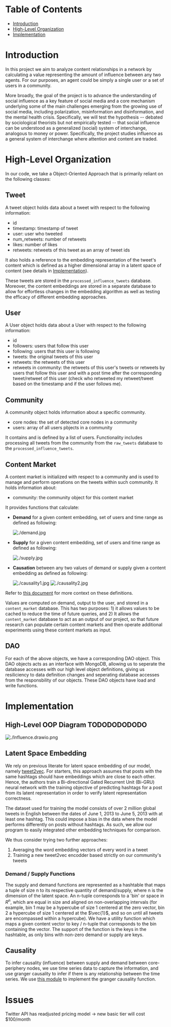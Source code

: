 # Table of Contents

- [Introduction](#introduction)
- [High-Level Organization](#high-level-organization)
- [Implementation](#implementation)

# Introduction

In this project we aim to analyze content relationships in a network by calculating a value representing the amount of influence between any two agents.
For our purposes, an agent could be simply a single user or a set of users in a community.

More broadly, the goal of the project is to advance the understanding of social influence as a key feature of social media and a core mechanism underlying some of the main challenges emerging from the growing use of social media, including polarization, misinformation and disinformation, and the mental health crisis.
Specifically, we will test the hypothesis -- debated by sociological theorists but not empirically tested -- that social influence can be understood as a generalized (social) system of interchange, analogous to money or power.
Specifically, the project studies influence as a general system of interchange where attention and content are traded.

# High-Level Organization

In our code, we take a Object-Oriented Approach that is primarily reliant on the following classes:

## Tweet

A tweet object holds data about a tweet with respect to the following information:

- id
- timestamp: timestamp of tweet
- user: user who tweeted
- num_retweets: number of retweets
- likes: number of likes
- retweets: retweets of this tweet as an array of tweet ids

It also holds a reference to the embedding representation of the tweet's content which is defined as a higher dimensional array in a latent space of content (see details in [Implementation](#implementation)).

These tweets are stored in the `processed_influence_tweets` database.
Moreover, the content embeddings are stored in a separate database to allow for effortless changes in the embedding algorithm as well as testing the efficacy of different embedding approaches.

## User

A User object holds data about a User with respect to the following information:

- id
- followers: users that follow this user
- following: users that this user is following
- tweets: the original tweets of this user
- retweets: the retweets of this user
- retweets in community: the retweets of this user's tweets or retweets by users that follow this user and with a post time after the corresponding tweet/retweet of this user (check who retweeted my retweet/tweet based on the timestamp and if the user follows me).

## Community

A community object holds information about a specific community.

- core nodes: the set of detected core nodes in a community
- users: array of all users pbjects in a community

It contains and is defined by a list of users.
Functionality includes processing all tweets from the community from the `raw_tweets` database to the `processed_influence_tweets`.

## Content Market

A content market is initialized with respect to a community and is used to manage and perform operations on the tweets within such community.
It holds information about:

- community: the community object for this content market

It provides functions that calculate:

- **Demand** for a given content embedding, set of users and time range as defined as following:

  ![./demand.jpg](./assets/demand.jpg)

- **Supply** for a given content embedding, set of users and time range as defined as following:

  ![./supply.jpg](./assets/supply.jpg)

- **Causation** between any two values of demand or supply given a content embedding as defined as following:

  ![./causality1.jpg](./assets/causality1.jpg)
  ![./causality2.jpg](./assets/causality2.jpg)

Refer to [this document](https://www.overleaf.com/6251411237wbdjqsjvrrjj) for more context on these definitions.

Values are computed on demand, output to the user, and stored in a `content_market` database. This has two purposes: 1) it allows values to be cached to reduce the time of future queries, and 2) It allows the `content_market` database to act as an output of our project, so that future research can populate certain content markets and then operate additional experiments using these content markets as input.

## DAO

For each of the above objects, we have a corresponding DAO object. This DAO objects acts as an interface with MongoDB, allowing us to seperate the database accesses with our high level object definitions, giving us resiliciency to data definition changes and seperating database accesses from the responsbility of our objects. These DAO objects have load and write functions.

# Implementation

## High-Level OOP Diagram TODODODODODO

![./Influence.drawio.png](./assets/influence_uml.png)

## Latent Space Embedding

We rely on previous literate for latent space embedding of our model, namely [tweet2vec](https://arxiv.org/abs/1605.03481).
For starters, this approach assumes that posts with the same hashtags should have embeddings which are close to each other.
Hence, the authors train a Bi-directional Gated Recurrent Unit (Bi-GRU) neural network with the training objective of predicting hashtags for a post from its latent representation in order to verify latent representation correctness.

The dataset used for training the model consists of over 2 million global tweets in English between the dates of June 1, 2013 to June 5, 2013 with at least one hashtag.
This could impose a bias in the data where the model performs differently on posts without hashtags.
As such, we allow our program to easily integrated other embedding techniques for comparison.

We thus consider trying two further approaches:

1. Averaging the word embedding vectors of every word in a tweet
2. Training a new tweet2vec encodder based strictly on our community's tweets

### Demand / Supply Functions

The supply and demand functions are represented as a hashtable that maps a tuple of size n to its respective quantity of demand/supply, where n is the dimension of the latent space. An n-tuple corresponds to a 'bin' or space in $R^n$, which are equal in size and aligned on non-overlapping intervals (for example, bin 1 may be a hypercube of size 1 centered at the zero vector, bin 2 a hypercube of size 1 centered at the $\vec{1}$, and so on until all tweets are encompassed within a hypercube).
We have a utility function which maps a given content vector to key / n-tuple that corresponds to the bin containing the vector. The support of the function is the keys in the hashtable, as only bins with non-zero demand or supply are keys.

## Causality

To infer causality (influence) between supply and demand between core-periphery nodes, we use time series data to capture the information, and use granger causality to infer if there is any relationship between the time series. We use [this module](https://www.statsmodels.org/dev/generated/statsmodels.tsa.stattools.grangercausalitytests.html) to implement the granger causality function.

# Issues

Twitter API has readjusted pricing model -> new basic tier will cost $100/month
